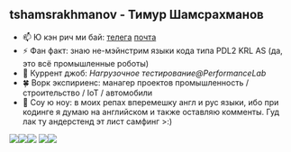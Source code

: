 ## tshamsrakhmanov - Тимур Шамсрахманов

- 📫 Ю кэн рич ми бай: [телега](https://t.me/tshamsrakhmanov) [почта](t.shamsrakhmanov@gmail.com)
- ⚡ Фан факт: знаю не-мэйнстрим языки кода типа PDL2 KRL AS (да, это всё промышленные роботы)
- 👯 Куррент джоб: *Нагрузочное тестирование@PerformanceLab*
- 🍀 Ворк экспириенс: манагер проектов промышленность / строительство / IoT / автомобили
- 🌱 Соу ю ноу: в моих репах вперемешку англ и рус языки, ибо при кодинге я думаю на английском и также оставляю комменты. Гуд лак ту андерстенд эт лист самфинг >:)

![](http://github-profile-summary-cards.vercel.app/api/cards/profile-details?username=tshamsrakhmanov&theme=default)![](http://github-profile-summary-cards.vercel.app/api/cards/repos-per-language?username=tshamsrakhmanov&theme=default)![](http://github-profile-summary-cards.vercel.app/api/cards/most-commit-language?username=tshamsrakhmanov&theme=default)
![](http://github-profile-summary-cards.vercel.app/api/cards/stats?username=tshamsrakhmanov&theme=default)![](http://github-profile-summary-cards.vercel.app/api/cards/productive-time?username=tshamsrakhmanov&theme=default&utcOffset=8)
